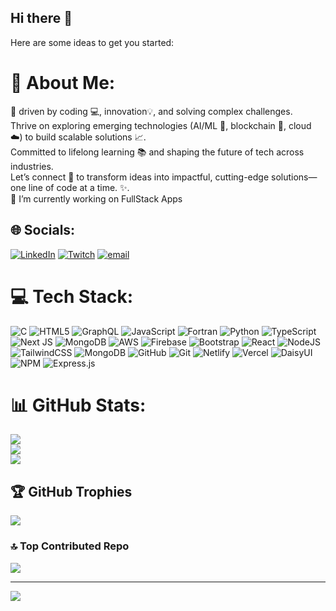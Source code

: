 ## Hi there 👋

<!--
**Mohamad-Gh/Mohamad-Gh** is a ✨ _special_ ✨ repository because its `README.md` (this file) appears on your GitHub profile.-->

Here are some ideas to get you started:

# 💫 About Me:
🚀 driven by coding 💻, innovation💡, and solving complex challenges. <br>Thrive on exploring emerging technologies (AI/ML 🤖, blockchain 🔗, cloud ☁️) to build scalable solutions 📈. <br>Committed to lifelong learning 📚 and shaping the future of tech across industries.<br>Let’s connect 🤝 to transform ideas into impactful, cutting-edge solutions—one line of code at a time. ✨.<br>🔭 I’m currently working on FullStack Apps<br>


## 🌐 Socials:
[![LinkedIn](https://img.shields.io/badge/LinkedIn-%230077B5.svg?logo=linkedin&logoColor=white)](https://linkedin.com/in/www.linkedin.com/in/mohamad-g-210581156) [![Twitch](https://img.shields.io/badge/Twitch-%239146FF.svg?logo=Twitch&logoColor=white)](https://twitch.tv/echofsorrow) [![email](https://img.shields.io/badge/Email-D14836?logo=gmail&logoColor=white)](mailto:ghalebizadem@gmail.com) 

# 💻 Tech Stack:
![C](https://img.shields.io/badge/c-%2300599C.svg?style=plastic&logo=c&logoColor=white) ![HTML5](https://img.shields.io/badge/html5-%23E34F26.svg?style=plastic&logo=html5&logoColor=white) ![GraphQL](https://img.shields.io/badge/-GraphQL-E10098?style=plastic&logo=graphql&logoColor=white) ![JavaScript](https://img.shields.io/badge/javascript-%23323330.svg?style=plastic&logo=javascript&logoColor=%23F7DF1E) ![Fortran](https://img.shields.io/badge/Fortran-%23734F96.svg?style=plastic&logo=fortran&logoColor=white) ![Python](https://img.shields.io/badge/python-3670A0?style=plastic&logo=python&logoColor=ffdd54) ![TypeScript](https://img.shields.io/badge/typescript-%23007ACC.svg?style=plastic&logo=typescript&logoColor=white) ![Next JS](https://img.shields.io/badge/Next-black?style=plastic&logo=next.js&logoColor=white) ![MongoDB](https://img.shields.io/badge/MongoDB-%234ea94b.svg?style=plastic&logo=mongodb&logoColor=white) ![AWS](https://img.shields.io/badge/AWS-%23FF9900.svg?style=plastic&logo=amazon-aws&logoColor=white) ![Firebase](https://img.shields.io/badge/firebase-a08021?style=plastic&logo=firebase&logoColor=ffcd34) ![Bootstrap](https://img.shields.io/badge/bootstrap-%238511FA.svg?style=plastic&logo=bootstrap&logoColor=white) ![React](https://img.shields.io/badge/react-%2320232a.svg?style=plastic&logo=react&logoColor=%2361DAFB) ![NodeJS](https://img.shields.io/badge/node.js-6DA55F?style=plastic&logo=node.js&logoColor=white) ![TailwindCSS](https://img.shields.io/badge/tailwindcss-%2338B2AC.svg?style=plastic&logo=tailwind-css&logoColor=white) ![MongoDB](https://img.shields.io/badge/MongoDB-%234ea94b.svg?style=plastic&logo=mongodb&logoColor=white) ![GitHub](https://img.shields.io/badge/github-%23121011.svg?style=plastic&logo=github&logoColor=white) ![Git](https://img.shields.io/badge/git-%23F05033.svg?style=plastic&logo=git&logoColor=white) ![Netlify](https://img.shields.io/badge/netlify-%23000000.svg?style=plastic&logo=netlify&logoColor=#00C7B7) ![Vercel](https://img.shields.io/badge/vercel-%23000000.svg?style=plastic&logo=vercel&logoColor=white) ![DaisyUI](https://img.shields.io/badge/daisyui-5A0EF8?style=plastic&logo=daisyui&logoColor=white) ![NPM](https://img.shields.io/badge/NPM-%23CB3837.svg?style=plastic&logo=npm&logoColor=white) ![Express.js](https://img.shields.io/badge/express.js-%23404d59.svg?style=plastic&logo=express&logoColor=%2361DAFB)
# 📊 GitHub Stats:
![](https://github-readme-stats.vercel.app/api?username=Mohamad-Gh&theme=synthwave&hide_border=true&include_all_commits=true&count_private=true)<br/>
![](https://nirzak-streak-stats.vercel.app/?user=Mohamad-Gh&theme=synthwave&hide_border=true)<br/>
![](https://github-readme-stats.vercel.app/api/top-langs/?username=Mohamad-Gh&theme=synthwave&hide_border=true&include_all_commits=true&count_private=true&layout=compact)

## 🏆 GitHub Trophies
![](https://github-profile-trophy.vercel.app/?username=Mohamad-Gh&theme=blueberry&no-frame=true&no-bg=true&margin-w=4)

### 🔝 Top Contributed Repo
![](https://github-contributor-stats.vercel.app/api?username=Mohamad-Gh&limit=5&theme=dark&combine_all_yearly_contributions=true)

---
[![](https://visitcount.itsvg.in/api?id=Mohamad-Gh&icon=6&color=0)](https://visitcount.itsvg.in)

<!-- Proudly created with GPRM ( https://gprm.itsvg.in ) -->
